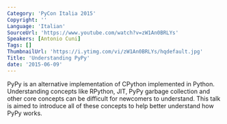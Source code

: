 ```yaml
---
Category: 'PyCon Italia 2015'
Copyright: ''
Language: 'Italian'
SourceUrl: 'https://www.youtube.com/watch?v=zW1An0BRLYs'
Speakers: [Antonio Cuni]
Tags: []
ThumbnailUrl: 'https://i.ytimg.com/vi/zW1An0BRLYs/hqdefault.jpg'
Title: 'Understanding PyPy'
date: '2015-06-09'
---
```

PyPy is an alternative implementation of CPython implemented in Python. Understanding concepts like RPython, JIT, PyPy garbage collection and other core concepts can be difficult for newcomers to understand. This talk is aimed to introduce all of these concepts to help better understand how PyPy works.
